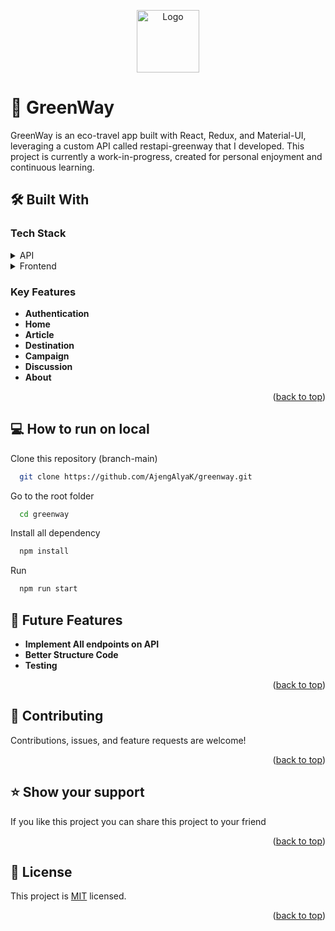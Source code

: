 <a name="readme-top"></a>
<p align="center">
  <img src="https://firebasestorage.googleapis.com/v0/b/mostgreen.appspot.com/o/Tak_berjudul63-hd__2_-removebg-preview.png?alt=media&token=eca5f180-7753-4567-94a5-6ed13f674861g" alt="Logo" width="100" style="vertical-align: middle;">
</p>

# 🌿 GreenWay

GreenWay is an eco-travel app built with React, Redux, and Material-UI, leveraging a custom API called restapi-greenway that I developed. This project is currently a work-in-progress, created for personal enjoyment and continuous learning.

## 🛠 Built With

### Tech Stack <a name="tech-stack"></a>
<details>
  <summary>API</summary>
  
  - https://restapi-greenway.vercel.app/
</details>

<details>
  <summary>Frontend</summary>
  
  - React
  - Redux
  - MUI
</details>

### Key Features <a name="key-features"></a>
- **Authentication**
- **Home**
- **Article**
- **Destination**
- **Campaign**
- **Discussion**
- **About**

<p align="right">(<a href="#readme-top">back to top</a>)</p>

## 💻 How to run on local

Clone this repository (branch-main)

```bash
  git clone https://github.com/AjengAlyaK/greenway.git
```
Go to the root folder

```bash
  cd greenway
```

Install all dependency

```bash
  npm install
```

Run   
```bash
  npm run start
```

## 🔭 Future Features <a name="future-features"></a>

- **Implement All endpoints on API**
- **Better Structure Code**
- **Testing**

<p align="right">(<a href="#readme-top">back to top</a>)</p>

## 🤝 Contributing <a name="contributing"></a>

Contributions, issues, and feature requests are welcome!

<p align="right">(<a href="#readme-top">back to top</a>)</p>

## ⭐️ Show your support <a name="support"></a>

If you like this project you can share this project to your friend

<p align="right">(<a href="#readme-top">back to top</a>)</p>

## 📝 License <a name="license"></a>

This project is [MIT](./LICENSE) licensed.

<p align="right">(<a href="#readme-top">back to top</a>)</p>
